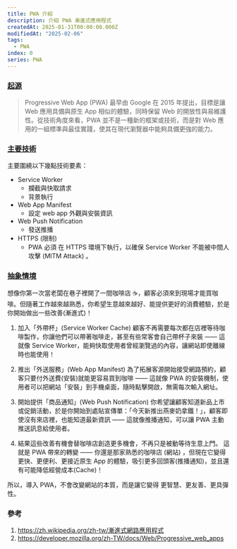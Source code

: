 ```yaml
---
title: PWA 介紹
description: 介紹 PWA 漸進式應用程式
createdAt: 2025-01-31T00:00:00.000Z
modifiedAt: "2025-02-06"
tags:
  - PWA
index: 0
series: PWA
---
```


### [起源](#come-from)

> Progressive Web App (PWA) 最早由 Google 在 2015 年提出，目標是讓 Web 應用具備與原生 App 相似的體驗，同時保留 Web 的開放性與易維護性。從技術角度來看，PWA 並不是一種新的框架或技術，而是對 Web 應用的一組標準與最佳實踐，使其在現代瀏覽器中能夠具備更強的能力。

### [主要技術](#core-tech)

主要圍繞以下幾點技術要素：

- Service Worker
  - 攔截與快取請求
  - 背景執行
- Web App Manifest
  - 設定 web app 外觀與安裝資訊
- Web Push Notification
  - 發送推播
- HTTPS (限制)
  - PWA 必須 在 HTTPS 環境下執行，以確保 Service Worker 不能被中間人攻擊 (MITM Attack) 。

### [抽象情境](#story)

想像你第一次當老闆在巷子裡開了一間咖啡店 ☕，顧客必須來到現場才能買咖啡。但隨著工作越來越熟悉，你希望生意越來越好、能提供更好的消費體驗，於是你開始做出一些改善(漸進式)！

1. 加入「外帶杯」(Service Worker Cache)
   顧客不再需要每次都在店裡等待咖啡製作，你讓他們可以帶著咖啡走，甚至有些常客會自己帶杯子來裝 —— 這就像 Service Worker，能夠快取使用者曾經瀏覽過的內容，讓網站即使離線時也能使用！

1. 推出「外送服務」(Web App Manifest)
   為了拓展客源開始接受網路預約，顧客只要付外送費(安裝)就能更容易買到咖啡 —— 這就像 PWA 的安裝機制，使用者可以把網站「安裝」到手機桌面，隨時點擊開啟，無需每次輸入網址。

1. 開始提供「商品通知」(Web Push Notification)
   你希望讓顧客知道新品上市或促銷活動，於是你開始到處貼宣傳單：「今天新推出燕麥奶拿鐵！」，顧客即使沒有來店裡，也能知道最新資訊 —— 這就像推播通知，可以讓 PWA 主動推送訊息給使用者。

1. 結果這些改善有機會替咖啡店創造更多機會，不再只是被動等待生意上門。
   這就是 PWA 帶來的轉變 —— 你還是那家熟悉的咖啡店 (網站) ，但現在它變得更快、更便利、更接近原生 App 的體驗，吸引更多回頭客(推播通知)，並且還有可能降低經營成本(Cache)！

所以，導入 PWA，不會改變網站的本質，而是讓它變得 更智慧、更友善、更具彈性。

### 參考

1. https://zh.wikipedia.org/zh-tw/漸進式網路應用程式
1. https://developer.mozilla.org/zh-TW/docs/Web/Progressive_web_apps
